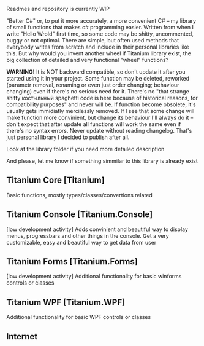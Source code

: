 Readmes and repository is currently WIP

"Better C#" or, to put it more accurately, a more convenient C# – my library of small functions that makes c# programming easier. Written from when I write "Hello Wrold" first time, so some code may be shitty, uncommented, buggy or not optimal.
There are simple, but often used methods that everybody writes from scratch and include in their personal libraries like this. But why would you invent another wheel if Titanium library exist, the big collection of detailed and very functional "wheel" functions?

**WARNING!** It is NOT backward compatible, so don't update it after you started using it in your project. Some function may be deleted, reworked (parametr removal, renaming or even just order changing; behaviour changing) even if there's no serious need for it. There's no "that strange shitty костыльный spaghetti code is here because of historical reasons, for compatibility purposes" and never will be. If function become obsolete, it's usually gets immidiatly mercilessly removed. If I see that some change will make function more convinient, but change its behaviour I'll always do it – don't expect that after update all functions will work the same even if there's no syntax errors. Never update without reading changelog. That's just personal library I decided to publish after all.

Look at the library folder if you need more detailed description

And please, let me know if something simmilar to this library is already exist

## Titanium Core [Titanium]
Basic functions, mostly types/classes/convertions related


## Titanium Console [Titanium.Console]
[low development activity]
Adds convinient and beautiful way to display menus, progressbars and other things in the console. Get a very customizable, easy and beautiful way to get data from user

## Titanium Forms [Titanium.Forms]
[low development activity]
Additional functionality for basic winforms controls or classes

## Titanium WPF [Titanium.WPF]
Additional functionality for basic WPF controls or classes

## Internet
